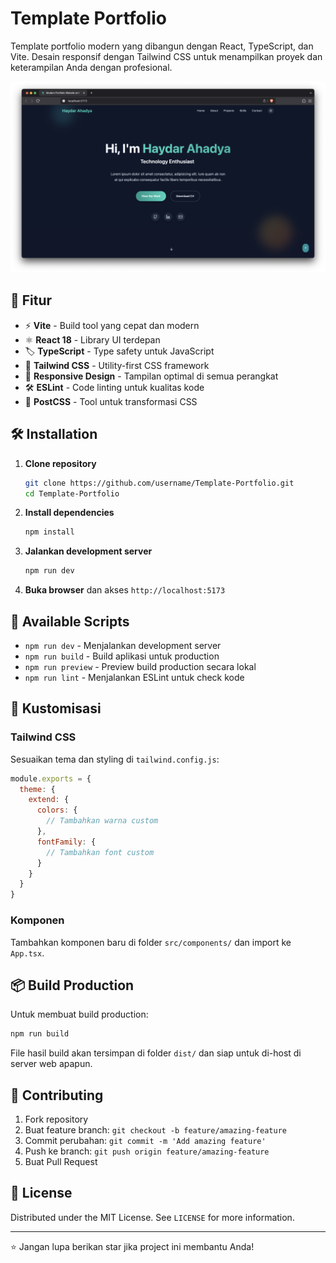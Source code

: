 # Template Portfolio

Template portfolio modern yang dibangun dengan React, TypeScript, dan Vite. Desain responsif dengan Tailwind CSS untuk menampilkan proyek dan keterampilan Anda dengan profesional.

![Portfolio Preview](./preview.png)

## 🚀 Fitur

- ⚡ **Vite** - Build tool yang cepat dan modern
- ⚛️ **React 18** - Library UI terdepan
- 🏷️ **TypeScript** - Type safety untuk JavaScript
- 🎨 **Tailwind CSS** - Utility-first CSS framework
- 📱 **Responsive Design** - Tampilan optimal di semua perangkat
- 🛠️ **ESLint** - Code linting untuk kualitas kode
- 🔧 **PostCSS** - Tool untuk transformasi CSS

## 🛠️ Installation

1. **Clone repository**
   ```bash
   git clone https://github.com/username/Template-Portfolio.git
   cd Template-Portfolio
   ```

2. **Install dependencies**
   ```bash
   npm install
   ```

3. **Jalankan development server**
   ```bash
   npm run dev
   ```

4. **Buka browser** dan akses `http://localhost:5173`

## 📜 Available Scripts

- `npm run dev` - Menjalankan development server
- `npm run build` - Build aplikasi untuk production
- `npm run preview` - Preview build production secara lokal
- `npm run lint` - Menjalankan ESLint untuk check kode

## 🎨 Kustomisasi

### Tailwind CSS
Sesuaikan tema dan styling di `tailwind.config.js`:
```javascript
module.exports = {
  theme: {
    extend: {
      colors: {
        // Tambahkan warna custom
      },
      fontFamily: {
        // Tambahkan font custom
      }
    }
  }
}
```

### Komponen
Tambahkan komponen baru di folder `src/components/` dan import ke `App.tsx`.

## 📦 Build Production

Untuk membuat build production:
```bash
npm run build
```

File hasil build akan tersimpan di folder `dist/` dan siap untuk di-host di server web apapun.

## 🤝 Contributing

1. Fork repository
2. Buat feature branch: `git checkout -b feature/amazing-feature`
3. Commit perubahan: `git commit -m 'Add amazing feature'`
4. Push ke branch: `git push origin feature/amazing-feature`
5. Buat Pull Request

## 📄 License

Distributed under the MIT License. See `LICENSE` for more information.

---

⭐ Jangan lupa berikan star jika project ini membantu Anda!